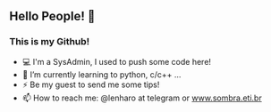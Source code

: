 ## Hello People!  👋
### This is my Github!

- 💻 I'm a SysAdmin, I used to push some code here!
- 🔭 I’m currently learning to python, c/c++ ...
- ⚡ Be my guest to send me some tips!
- 📫 How to reach me: @lenharo at telegram or www.sombra.eti.br 

